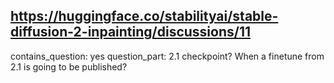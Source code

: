 ## https://huggingface.co/stabilityai/stable-diffusion-2-inpainting/discussions/11

contains_question: yes
question_part: 2.1 checkpoint? When a finetune from 2.1 is going to be published?